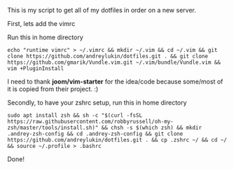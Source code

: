 This is my script to get all of my dotfiles in order on a new server.

First, lets add the vimrc

Run this in home directory

```echo "runtime vimrc" > ~/.vimrc && mkdir ~/.vim && cd ~/.vim && git clone https://github.com/andreylukin/dotfiles.git . && git clone https://github.com/gmarik/Vundle.vim.git ~/.vim/bundle/Vundle.vim && vim +PluginInstall```


I need to thank **joom/vim-starter** for the idea/code because some/most of it is copied from their project. :)


Secondly, to have your zshrc setup, run this in home directory

```sudo apt install zsh && sh -c "$(curl -fsSL https://raw.githubusercontent.com/robbyrussell/oh-my-zsh/master/tools/install.sh)" && chsh -s $(which zsh) && mkdir .andrey-zsh-config && cd .andrey-zsh-config && git clone https://github.com/andreylukin/dotfiles.git . && cp .zshrc ~/ && cd ~/ && source ~/.profile > .bashrc```

Done!
